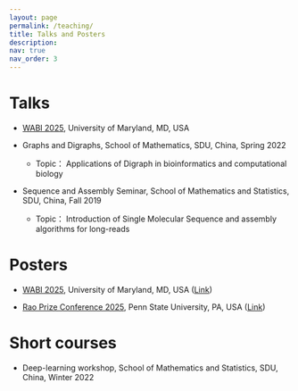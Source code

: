 ```yaml
---
layout: page
permalink: /teaching/
title: Talks and Posters
description:
nav: true
nav_order: 3
---
```


# Talks

- [WABI 2025](https://wabiconf.github.io/2025/talks/talk16/), University of Maryland, MD, USA
  
- Graphs and Digraphs, School of Mathematics, SDU, China, Spring 2022
  - Topic： Applications of Digraph in bioinformatics and computational biology
  
- Sequence and Assembly Seminar, School of Mathematics and Statistics, SDU, China, Fall 2019
  - Topic： Introduction of Single Molecular Sequence and assembly algorithms for long-reads
    
# Posters

- [WABI 2025](https://wabiconf.github.io/2025/), University of Maryland, MD, USA ([Link](https://drive.google.com/file/d/1trf63B1OYMC7GK9jsXyuA91AJOssHHEn/view?usp=drive_link))
  
- [Rao Prize Conference 2025](https://science.psu.edu/stat/2025-rao-prize-conference), Penn State University, PA, USA ([Link](https://drive.google.com/file/d/1trf63B1OYMC7GK9jsXyuA91AJOssHHEn/view?usp=drive_link))

# Short courses

- Deep-learning workshop, School of Mathematics and Statistics, SDU, China, Winter 2022
